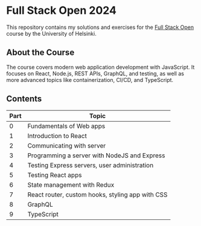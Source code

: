 # Full Stack Open 2024 

This repository contains my solutions and exercises for the [Full Stack Open](https://fullstackopen.com/en/#course-contents) course by the University of Helsinki.

## About the Course

The course covers modern web application development with JavaScript. It focuses on React, Node.js, REST APIs, GraphQL, and testing, as well as more advanced topics like containerization, CI/CD, and TypeScript.

## Contents

| Part | Topic |
|------|-------|
| 0 | Fundamentals of Web apps |
| 1 | Introduction to React |
| 2 | Communicating with server |
| 3 | Programming a server with NodeJS and Express |
| 4 | Testing Express servers, user administration |
| 5 | Testing React apps |
| 6 | State management with Redux |
| 7 | React router, custom hooks, styling app with CSS |
| 8 | GraphQL |
| 9 | TypeScript
